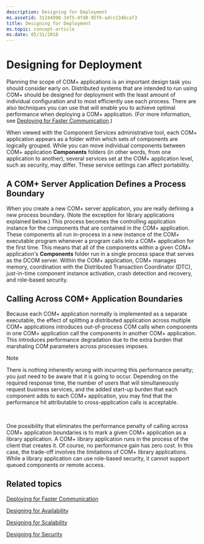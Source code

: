 ```yaml
---
description: Designing for Deployment
ms.assetid: 31244998-34f5-4fd8-95f6-adcc134bcaf3
title: Designing for Deployment
ms.topic: concept-article
ms.date: 05/31/2018
---
```


# Designing for Deployment

Planning the scope of COM+ applications is an important design task you should consider early on. Distributed systems that are intended to run using COM+ should be designed for deployment with the least amount of individual configuration and to most efficiently use each process. There are also techniques you can use that will enable you to achieve optimal performance when deploying a COM+ application. (For more information, see [Deploying for Faster Communication](deploying-for-faster-communication.md).)

When viewed with the Component Services administrative tool, each COM+ application appears as a folder within which sets of components are logically grouped. While you can move individual components between COM+ application **Components** folders (in other words, from one application to another), several services set at the COM+ application level, such as security, may differ. These service settings can affect portability.

## A COM+ Server Application Defines a Process Boundary

When you create a new COM+ server application, you are really defining a new process boundary. (Note the exception for library applications explained below.) This process becomes the controlling application instance for the components that are contained in the COM+ application. These components all run in-process in a new instance of the COM+ executable program whenever a program calls into a COM+ application for the first time. This means that all of the components within a given COM+ application's **Components** folder run in a single process space that serves as the DCOM server. Within the COM+ application, COM+ manages memory, coordination with the Distributed Transaction Coordinator (DTC), just-in-time component instance activation, crash detection and recovery, and role-based security.

## Calling Across COM+ Application Boundaries

Because each COM+ application normally is implemented as a separate executable, the effect of splitting a distributed application across multiple COM+ applications introduces out-of-process COM calls when components in one COM+ application call the components in another COM+ application. This introduces performance degradation due to the extra burden that marshaling COM parameters across processes imposes.

> [!Note]  
> There is nothing inherently wrong with incurring this performance penalty; you just need to be aware that it is going to occur. Depending on the required response time, the number of users that will simultaneously request business services, and the added start-up burden that each component adds to each COM+ application, you may find that the performance hit attributable to cross-application calls is acceptable.

 

One possibility that eliminates the performance penalty of calling across COM+ application boundaries is to mark a given COM+ application as a library application. A COM+ library application runs in the process of the client that creates it. Of course, no performance gain has zero cost. In this case, the trade-off involves the limitations of COM+ library applications. While a library application can use role-based security, it cannot support queued components or remote access.

## Related topics

<dl> <dt>

[Deploying for Faster Communication](deploying-for-faster-communication.md)
</dt> <dt>

[Designing for Availability](designing-for-availability.md)
</dt> <dt>

[Designing for Scalability](designing-for-scalability.md)
</dt> <dt>

[Designing for Security](designing-for-security.md)
</dt> </dl>

 

 



